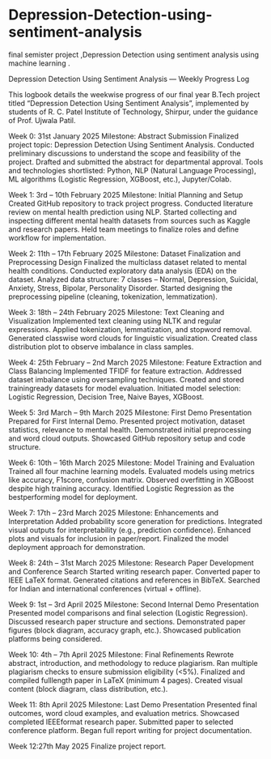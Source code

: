 # Depression-Detection-using-sentiment-analysis
final semister project ,Depression Detection using sentiment analysis using machine learning .


 Depression Detection Using Sentiment Analysis — Weekly Progress Log

This logbook details the weekwise progress of our final year B.Tech project titled “Depression Detection Using Sentiment Analysis”, implemented by students of R. C. Patel Institute of Technology, Shirpur, under the guidance of Prof. Ujwala Patil.



 Week 0: 31st January 2025
 Milestone: Abstract Submission
 Finalized project topic: Depression Detection Using Sentiment Analysis.
 Conducted preliminary discussions to understand the scope and feasibility of the project.
 Drafted and submitted the abstract for departmental approval.
 Tools and technologies shortlisted: Python, NLP (Natural Language Processing), ML algorithms (Logistic Regression, XGBoost, etc.), Jupyter/Colab.



 Week 1: 3rd – 10th February 2025
 Milestone: Initial Planning and Setup
 Created GitHub repository to track project progress.
 Conducted literature review on mental health prediction using NLP.
 Started collecting and inspecting different mental health datasets from sources such as Kaggle and research papers.
 Held team meetings to finalize roles and define workflow for implementation.



 Week 2: 11th – 17th February 2025
 Milestone: Dataset Finalization and Preprocessing Design
 Finalized the multiclass dataset related to mental health conditions.
 Conducted exploratory data analysis (EDA) on the dataset.
 Analyzed data structure: 7 classes – Normal, Depression, Suicidal, Anxiety, Stress, Bipolar, Personality Disorder.
 Started designing the preprocessing pipeline (cleaning, tokenization, lemmatization).



 Week 3: 18th – 24th February 2025
 Milestone: Text Cleaning and Visualization
 Implemented text cleaning using NLTK and regular expressions.
 Applied tokenization, lemmatization, and stopword removal.
 Generated classwise word clouds for linguistic visualization.
 Created class distribution plot to observe imbalance in class samples.



 Week 4: 25th February – 2nd March 2025
 Milestone: Feature Extraction and Class Balancing
 Implemented TFIDF for feature extraction.
 Addressed dataset imbalance using oversampling techniques.
 Created and stored trainingready datasets for model evaluation.
 Initiated model selection: Logistic Regression, Decision Tree, Naive Bayes, XGBoost.



 Week 5: 3rd March – 9th March 2025
 Milestone: First Demo Presentation
 Prepared for First Internal Demo.
 Presented project motivation, dataset statistics, relevance to mental health.
 Demonstrated initial preprocessing and word cloud outputs.
 Showcased GitHub repository setup and code structure.



 Week 6: 10th – 16th March 2025
 Milestone: Model Training and Evaluation
 Trained all four machine learning models.
 Evaluated models using metrics like accuracy, F1score, confusion matrix.
 Observed overfitting in XGBoost despite high training accuracy.
 Identified Logistic Regression as the bestperforming model for deployment.



 Week 7: 17th – 23rd March 2025
 Milestone: Enhancements and Interpretation
 Added probability score generation for predictions.
 Integrated visual outputs for interpretability (e.g., prediction confidence).
 Enhanced plots and visuals for inclusion in paper/report.
 Finalized the model deployment approach for demonstration.



 Week 8: 24th – 31st March 2025
 Milestone: Research Paper Development and Conference Search
 Started writing research paper.
 Converted paper to IEEE LaTeX format.
 Generated citations and references in BibTeX.
 Searched for Indian and international conferences (virtual + offline).



 Week 9: 1st – 3rd April 2025
 Milestone: Second Internal Demo Presentation
 Presented model comparisons and final selection (Logistic Regression).
 Discussed research paper structure and sections.
 Demonstrated paper figures (block diagram, accuracy graph, etc.).
 Showcased publication platforms being considered.



 Week 10: 4th – 7th April 2025
 Milestone: Final Refinements
 Rewrote abstract, introduction, and methodology to reduce plagiarism.
 Ran multiple plagiarism checks to ensure submission eligibility (<5%).
 Finalized and compiled fulllength paper in LaTeX (minimum 4 pages).
 Created visual content (block diagram, class distribution, etc.).



 Week 11: 8th April 2025
 Milestone: Last Demo Presentation
 Presented final outcomes, word cloud examples, and evaluation metrics.
 Showcased completed IEEEformat research paper.
 Submitted paper to selected conference platform.
 Began full report writing for project documentation.



Week 12:27th May 2025
 Finalize project report.
